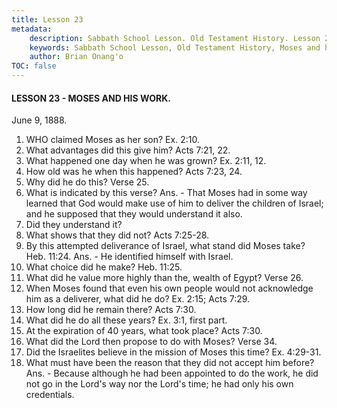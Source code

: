 ```yaml
---
title: Lesson 23
metadata:
    description: Sabbath School Lesson. Old Testament History. Lesson 23. June 9, 1888. Moses and his work.
    keywords: Sabbath School Lesson, Old Testament History, Moses and his work, Lesson 23. June 9, 1888.
    author: Brian Onang'o
TOC: false
---
```


#### LESSON 23 - MOSES AND HIS WORK.

June 9, 1888.

1. WHO claimed Moses as her son? Ex. 2:10.
2. What advantages did this give him? Acts 7:21, 22.
3. What happened one day when he was grown? Ex. 2:11, 12.
4. How old was he when this happened? Acts 7:23, 24.
5. Why did he do this? Verse 25.
6. What is indicated by this verse? Ans. - That Moses had in some way learned that God would make use of him to deliver the children of Israel; and he supposed that they would understand it also.
7. Did they understand it?
8. What shows that they did not? Acts 7:25-28.
9. By this attempted deliverance of Israel, what stand did Moses take? Heb. 11:24. Ans. - He identified himself with Israel.
10. What choice did he make? Heb. 11:25.
11. What did he value more highly than the, wealth of Egypt? Verse 26.
12. When Moses found that even his own people would not acknowledge him as a deliverer, what did he do? Ex. 2:15; Acts 7:29.
13. How long did he remain there? Acts 7:30.
14. What did he do all these years? Ex. 3:1, first part.
15. At the expiration of 40 years, what took place? Acts 7:30.
16. What did the Lord then propose to do with Moses? Verse 34.
17. Did the Israelites believe in the mission of Moses this time? Ex. 4:29-31.
18. What must have been the reason that they did not accept him before? Ans. - Because although he had been appointed to do the work, he did not go in the Lord's way nor the Lord's time; he had only his own credentials.
